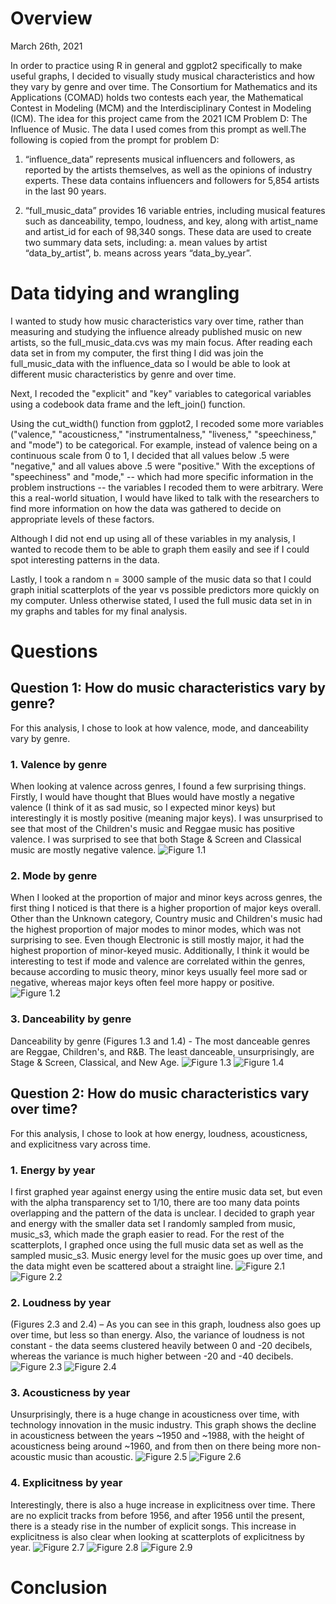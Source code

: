 # Overview

March 26th, 2021

In order to practice using R in general and ggplot2 specifically to make useful graphs, I decided to visually study musical characteristics and how they vary by genre and over time. The Consortium for Mathematics and its Applications (COMAD) holds two contests each year, the Mathematical Contest in Modeling (MCM) and the Interdisciplinary Contest in Modeling (ICM). The idea for this project came from the 2021 ICM Problem D: The Influence of Music. The data I used comes from this prompt as well.The following is copied from the prompt for problem D:  

1) “influence_data” represents musical influencers and followers, as reported by the artists
themselves, as well as the opinions of industry experts. These data contains influencers
and followers for 5,854 artists in the last 90 years.

2) “full_music_data” provides 16 variable entries, including musical features such as
danceability, tempo, loudness, and key, along with artist_name and artist_id for each of
98,340 songs. These data are used to create two summary data sets, including:
	a. mean values by artist “data_by_artist”,
	b. means across years “data_by_year”.

# Data tidying and wrangling

I wanted to study how music characteristics vary over time, rather than measuring and studying the influence already published music on new artists, so the full_music_data.cvs was my main focus. After reading each data set in from my computer, the first thing I did was join the full_music_data with the influence_data so I would be able to look at different music characteristics by genre and over time. 

Next, I recoded the "explicit" and "key" variables to categorical variables using a codebook data frame and the left_join() function. 

Using the cut_width() function from ggplot2, I recoded some more variables ("valence," "acousticness," "instrumentalness," "liveness," "speechiness," and "mode") to be categorical. For example, instead of valence being on a continuous scale from 0 to 1, I decided that all values below .5 were "negative," and all values above .5 were "positive." With the exceptions of "speechiness" and "mode," -- which had more specific information in the problem instructions -- the variables I recoded them to were arbitrary. Were this a real-world situation, I would have liked to talk with the researchers to find more information on how the data was gathered to decide on appropriate levels of these factors.

Although I did not end up using all of these variables in my analysis, I wanted to recode them to be able to graph them easily and see if I could spot interesting patterns in the data.

Lastly, I took a random n = 3000 sample of the music data so that I could graph initial scatterplots of the year vs possible predictors more quickly on my computer. Unless otherwise stated, I used the full music data set in in my graphs and tables for my final analysis.

# Questions

## Question 1: How do music characteristics vary by genre? 

For this analysis, I chose to look at how valence, mode, and danceability vary by genre. 

### 1. Valence by genre
When looking at valence across genres, I found a few surprising things. Firstly, I would have thought that Blues would have mostly a negative valence (I think of it as sad music, so I expected minor keys) but interestingly it is mostly positive (meaning major keys). I was unsurprised to see that most of the Children's music and Reggae music has positive valence. I was surprised to see that both Stage & Screen and Classical music are mostly negative valence.
![Figure 1.1](pics/figure1.1.png)


### 2. Mode by genre
When I looked at the proportion of major and minor keys across genres, the first thing I noticed is that there is a higher proportion of major keys overall. Other than the Unknown category, Country music and Children's music had the highest proportion of major modes to minor modes, which was not surprising to see. Even though Electronic is still mostly major, it had the highest proportion of minor-keyed music. Additionally, I think it would be interesting to test if mode and valence are correlated within the genres, because according to music theory, minor keys usually feel more sad or negative, whereas major keys often feel more happy or positive. 
![Figure 1.2](pics/figure1.2.png)

### 3. Danceability by genre
Danceability by genre (Figures 1.3 and 1.4) - The most danceable genres are Reggae, Children's, and R&B. The least danceable, unsurprisingly, are Stage & Screen, Classical, and New Age.
![Figure 1.3](pics/figure1.3.png)
![Figure 1.4](pics/figure1.4.png)

## Question 2: How do music characteristics vary over time? 

For this analysis, I chose to look at how energy, loudness, acousticness, and explicitness vary across time. 

### 1. Energy by year
I first graphed year against energy using the entire music data set, but even with the alpha transparency set to 1/10, there are too many data points overlapping and the pattern of the data is unclear. I decided to graph year and energy with the smaller data set I randomly sampled from music, music_s3, which made the graph easier to read. For the rest of the scatterplots, I graphed once using the full music data set as well as the sampled music_s3. Music energy level for the music goes up over time, and the data might even be scattered about a straight line. 
![Figure 2.1](pics/figure2.1.png)
![Figure 2.2](pics/figure2.2.png)

### 2. Loudness by year
(Figures 2.3 and 2.4) – As you can see in this graph, loudness also goes up over time, but less so than energy. Also, the variance of loudness is not constant - the data seems clustered heavily between 0 and -20 decibels, whereas the variance is much higher between -20 and -40 decibels. 
![Figure 2.3](pics/figure2.3.png)
![Figure 2.4](pics/figure2.4.png)

### 3. Acousticness by year
Unsurprisingly, there is a huge change in acousticness over time, with technology innovation in the music industry. This graph shows the decline in acousticness between the years ~1950 and ~1988, with the height of acousticness being around ~1960, and from then on there being more non-acoustic music than acoustic.
![Figure 2.5](pics/figure2.5.png)
![Figure 2.6](pics/figure2.6.png)

### 4. Explicitness by year
Interestingly, there is also a huge increase in explicitness over time. There are no explicit tracks from before 1956, and after 1956 until the present, there is a steady rise in the number of explicit songs. This increase in explicitness is also clear when looking at scatterplots of explicitness by year.
![Figure 2.7](pics/figure2.7.png)
![Figure 2.8](pics/figure2.8.png)
![Figure 2.9](pics/figure2.9.png)

# Conclusion




